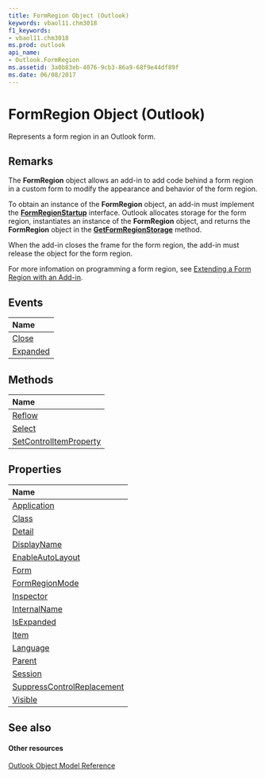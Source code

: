 ```yaml
---
title: FormRegion Object (Outlook)
keywords: vbaol11.chm3018
f1_keywords:
- vbaol11.chm3018
ms.prod: outlook
api_name:
- Outlook.FormRegion
ms.assetid: 3a0b83eb-4076-9cb3-86a9-68f9e44df89f
ms.date: 06/08/2017
---
```



# FormRegion Object (Outlook)

Represents a form region in an Outlook form.


## Remarks

The **FormRegion** object allows an add-in to add code behind a form region in a custom form to modify the appearance and behavior of the form region.

To obtain an instance of the **FormRegion** object, an add-in must implement the **[FormRegionStartup](formregionstartup-object-outlook.md)** interface. Outlook allocates storage for the form region, instantiates an instance of the **FormRegion** object, and returns the **FormRegion** object in the **[GetFormRegionStorage](formregionstartup-getformregionstorage-method-outlook.md)** method.

When the add-in closes the frame for the form region, the add-in must release the object for the form region.

For more infomation on programming a form region, see [Extending a Form Region with an Add-in](http://msdn.microsoft.com/library/b1a28a20-a0b8-cc57-7672-da51ec8bb097%28Office.15%29.aspx).


## Events



|**Name**|
|:-----|
|[Close](formregion-close-event-outlook.md)|
|[Expanded](formregion-expanded-event-outlook.md)|

## Methods



|**Name**|
|:-----|
|[Reflow](formregion-reflow-method-outlook.md)|
|[Select](formregion-select-method-outlook.md)|
|[SetControlItemProperty](formregion-setcontrolitemproperty-method-outlook.md)|

## Properties



|**Name**|
|:-----|
|[Application](formregion-application-property-outlook.md)|
|[Class](formregion-class-property-outlook.md)|
|[Detail](formregion-detail-property-outlook.md)|
|[DisplayName](formregion-displayname-property-outlook.md)|
|[EnableAutoLayout](formregion-enableautolayout-property-outlook.md)|
|[Form](formregion-form-property-outlook.md)|
|[FormRegionMode](formregion-formregionmode-property-outlook.md)|
|[Inspector](formregion-inspector-property-outlook.md)|
|[InternalName](formregion-internalname-property-outlook.md)|
|[IsExpanded](formregion-isexpanded-property-outlook.md)|
|[Item](formregion-item-property-outlook.md)|
|[Language](formregion-language-property-outlook.md)|
|[Parent](formregion-parent-property-outlook.md)|
|[Session](formregion-session-property-outlook.md)|
|[SuppressControlReplacement](formregion-suppresscontrolreplacement-property-outlook.md)|
|[Visible](formregion-visible-property-outlook.md)|

## See also


#### Other resources


[Outlook Object Model Reference](http://msdn.microsoft.com/library/73221b13-d8d8-99b8-3394-b95dbbfd5ddc%28Office.15%29.aspx)
